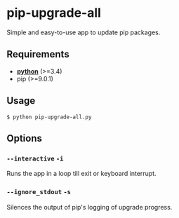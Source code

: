 # pip-upgrade-all
Simple and easy-to-use app to update pip packages.

## Requirements
 - **[python]** (>=3.4)
 - pip (>=9.0.1)

## Usage
    $ python pip-upgrade-all.py

## Options
### `--interactive` `-i`
Runs the app in a loop till exit or keyboard interrupt.

### `--ignore_stdout` `-s`
Silences the output of pip's logging of upgrade progress.

[python]: https://www.python.org/